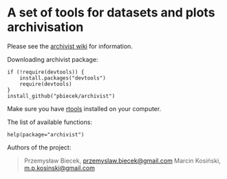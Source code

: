 A set of tools for datasets and plots archivisation
=====================================================

Please see the [archivist wiki](https://github.com/pbiecek/archivist/wiki) for information.

Downloading archivist package:
```{Ruby}
if (!require(devtools)) {
    install.packages("devtools")
    require(devtools)
}
install_github("pbiecek/archivist")
```
Make sure you have [rtools](http://cran.r-project.org/bin/windows/Rtools/) installed on your computer.

The list of available functions:
```{Ruby}
help(package="archivist")
```

Authors of the project:
> Przemysław Biecek, przemyslaw.biecek@gmail.com
> Marcin Kosiński, m.p.kosinski@gmail.com
